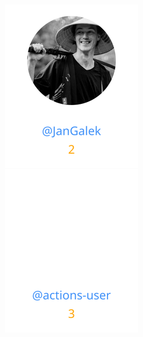 
<div>
<span>
  <a href="https://github.com/JanGalek"><img src="https://raw.githubusercontent.com/pythonuef/github-lib-template/refs/heads/contributors-svg/.github/contributors/JanGalek.svg" alt="JanGalek" /></a>
</span>
<span>
  <a href="https://github.com/actions-user"><img src="https://raw.githubusercontent.com/pythonuef/github-lib-template/refs/heads/contributors-svg/.github/contributors/actions-user.svg" alt="actions-user" /></a>
</span>
</div>

